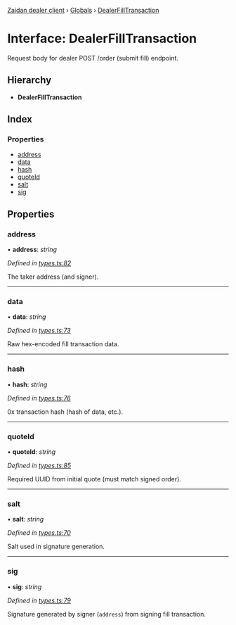 [Zaidan dealer client](../README.md) › [Globals](../globals.md) › [DealerFillTransaction](dealerfilltransaction.md)

# Interface: DealerFillTransaction

Request body for dealer POST /order (submit fill) endpoint.

## Hierarchy

* **DealerFillTransaction**

## Index

### Properties

* [address](dealerfilltransaction.md#address)
* [data](dealerfilltransaction.md#data)
* [hash](dealerfilltransaction.md#hash)
* [quoteId](dealerfilltransaction.md#quoteid)
* [salt](dealerfilltransaction.md#salt)
* [sig](dealerfilltransaction.md#sig)

## Properties

###  address

• **address**: *string*

*Defined in [types.ts:82](https://github.com/ParadigmFoundation/zaidan-dealer-client/blob/e23c101/src/types.ts#L82)*

The taker address (and signer).

___

###  data

• **data**: *string*

*Defined in [types.ts:73](https://github.com/ParadigmFoundation/zaidan-dealer-client/blob/e23c101/src/types.ts#L73)*

Raw hex-encoded fill transaction data.

___

###  hash

• **hash**: *string*

*Defined in [types.ts:76](https://github.com/ParadigmFoundation/zaidan-dealer-client/blob/e23c101/src/types.ts#L76)*

0x transaction hash (hash of data, etc.).

___

###  quoteId

• **quoteId**: *string*

*Defined in [types.ts:85](https://github.com/ParadigmFoundation/zaidan-dealer-client/blob/e23c101/src/types.ts#L85)*

Required UUID from initial quote (must match signed order).

___

###  salt

• **salt**: *string*

*Defined in [types.ts:70](https://github.com/ParadigmFoundation/zaidan-dealer-client/blob/e23c101/src/types.ts#L70)*

Salt used in signature generation.

___

###  sig

• **sig**: *string*

*Defined in [types.ts:79](https://github.com/ParadigmFoundation/zaidan-dealer-client/blob/e23c101/src/types.ts#L79)*

Signature generated by signer (`address`) from signing fill transaction.
